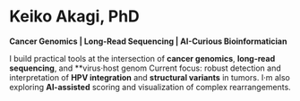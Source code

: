 # Keiko Akagi, PhD
**Cancer Genomics | Long-Read Sequencing | AI-Curious Bioinformatician**

I build practical tools at the intersection of **cancer genomics**, **long-read sequencing**, and **virus·host genom
Current focus: robust detection and interpretation of **HPV integration** and **structural variants** in tumors.
I·m also exploring **AI-assisted** scoring and visualization of complex rearrangements.

<!--
**akagi-genomics/akagi-genomics** is a ✨ _special_ ✨ repository because its `README.md` (this file) appears on your GitHub profile.

Here are some ideas to get you started:

- 🔭 I’m currently working on ...
- 🌱 I’m currently learning ...
- 👯 I’m looking to collaborate on ...
- 🤔 I’m looking for help with ...
- 💬 Ask me about ...
- 📫 How to reach me: ...
- 😄 Pronouns: ...
- ⚡ Fun fact: ...
-->
